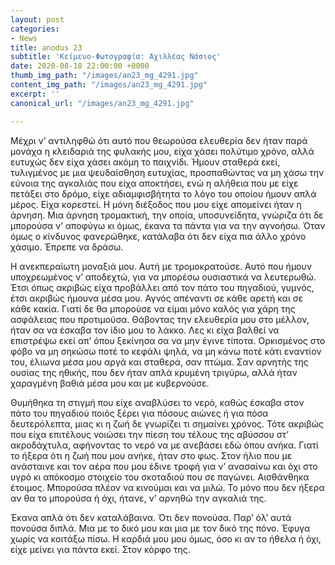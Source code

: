 ```yaml
---
layout: post
categories:
- News
title: anodus 23
subtitle: 'Κείμενο-Φωτογραφία: Αχιλλέας Νάσιος'
date: 2020-08-18 22:00:00 +0000
thumb_img_path: "/images/an23_mg_4291.jpg"
content_img_path: "/images/an23_mg_4291.jpg"
excerpt: ''
canonical_url: "/images/an23_mg_4291.jpg"

---
```

Μέχρι ν’ αντιληφθώ ότι αυτό που θεωρούσα ελευθερία δεν ήταν παρά μονάχα η κλειδαριά της φυλακής μου, είχα χάσει πολύτιμο χρόνο, αλλά ευτυχώς δεν είχα χάσει ακόμη το παιχνίδι. Ήμουν σταθερά εκεί, τυλιγμένος με μια ψευδαίσθηση ευτυχίας, προσπαθώντας να μη χάσω την εύνοια της αγκαλιάς που είχα αποκτήσει, ενώ η αλήθεια που με είχε πετάξει στο δρόμο, είχε αδιαμφισβήτητα το λόγο του οποίου ήμουν απλά μέρος. Είχα κορεστεί. Η μόνη διέξοδος που μου είχε απομείνει ήταν η άρνηση. Μια άρνηση τρομακτική, την οποία, υποσυνείδητα, γνώριζα ότι δε μπορούσα ν’ αποφύγω κι όμως, έκανα τα πάντα για να την αγνοήσω. Όταν όμως ο κίνδυνος φανερώθηκε, κατάλαβα ότι δεν είχα πια άλλο χρόνο χάσιμο. Έπρεπε να δράσω.

Η ανεκπεραίωτη μοναξιά μου. Αυτή με τρομοκρατούσε. Αυτό που ήμουν υποχρεωμένος ν’ αποδεχτώ, για να μπορέσω ουσιαστικά να λευτερωθώ. Έτσι όπως ακριβώς είχα προβάλλει από τον πάτο του πηγαδιού, γυμνός, έτσι ακριβώς ήμουνα μέσα μου. Αγνός απέναντι σε κάθε αρετή και σε κάθε κακία. Γιατί δε θα μπορούσε να είμαι μόνο καλός για χάρη της ασφάλειας που προτιμούσα. Θάβοντας την ελευθερία μου στο μέλλον, ήταν σα να έσκαβα τον ίδιο μου το λάκκο. Λες κι είχα βαλθεί να επιστρέψω εκεί απ’ όπου ξεκίνησα σα να μην έγινε τίποτα. Ορκισμένος στο φόβο να μη σηκώσω ποτέ το κεφάλι ψηλά, να μη κάνω ποτέ κάτι εναντίον του, έλιωνα μέσα μου αργά και σταθερά, σαν πτώμα. Σαν αρνητής της ουσίας της ηθικής, που δεν ήταν απλά κρυμένη τριγύρω, αλλά ήταν χαραγμένη βαθιά μέσα μου και με κυβερνούσε.

Θυμήθηκα τη στιγμή που είχε αναβλύσει το νερό, καθώς έσκαβα στον πάτο του πηγαδιού ποιός ξέρει για πόσους αιώνες ή για πόσα δευτερόλεπτα, μιας κι η ζωή δε γνωρίζει τι σημαίνει χρόνος. Τότε ακριβώς που είχα επιτέλους νοιώσει την πίεση του τέλους της αβύσσου στ’ ακροδάχτυλα, αφήνοντας το νερό να με ανεβάσει εδώ όπου ανήκα. Γιατί το ήξερα ότι η ζωή που μου ανήκε, ήταν στο φως. Στον ήλιο που με ανάσταινε και τον αέρα που μου έδινε τροφή για ν’ ανασαίνω και όχι στο υγρό κι απόκοσμο στοιχείο του σκοταδιού που σε παγώνει. Αισθάνθηκα έτοιμος. Μπορούσα πλέον να κινούμαι και να μιλώ. Το μόνο που δεν ήξερα αν θα το μπορούσα ή όχι, ήτανε, ν’ αρνηθώ την αγκαλιά της.

Έκανα απλά ότι δεν καταλάβαινα. Ότι δεν πονούσα. Παρ’ όλ’ αυτά πονούσα διπλά. Μια με το δικό μου και μια με τον δικό της πόνο. Έφυγα χωρίς να κοιτάξω πίσω. Η καρδιά μου μου όμως, όσο κι αν το ήθελα ή όχι, είχε μείνει για πάντα εκεί. Στον κόρφο της.